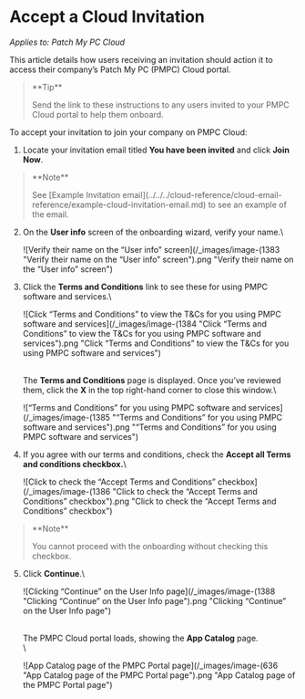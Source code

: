 # Accept a Cloud Invitation

_Applies to: Patch My PC Cloud_

This article details how users receiving an invitation should action it to access their company’s Patch My PC (PMPC) Cloud portal.

<blockquote class="wp-block-quote">
<p>**Tip**</p>
<p>Send the link to these instructions to any users invited to your PMPC Cloud portal to help them onboard.</p>
</blockquote>

To accept your invitation to join your company on PMPC Cloud:

1. Locate your invitation email titled **You have been invited** and click **Join Now**.

<blockquote class="wp-block-quote">
<p>**Note**</p>
<p>See [Example Invitation email](../../../cloud-reference/cloud-email-reference/example-cloud-invitation-email.md) to see an example of the email.</p>
</blockquote>

2.  On the **User info** screen of the onboarding wizard, verify your name.\


    ![Verify their name on the “User info” screen](/_images/image-(1383 "Verify their name on the “User info” screen").png "Verify their name on the “User info” screen")


3.  Click the **Terms and Conditions** link to see these for using PMPC software and services.\


    ![Click “Terms and Conditions” to view the T&#x26;Cs for you using PMPC software and services](/_images/image-(1384 "Click “Terms and Conditions” to view the T&#x26;Cs for you using PMPC software and services").png "Click “Terms and Conditions” to view the T&#x26;Cs for you using PMPC software and services")

    \
    The **Terms and Conditions** page is displayed. Once you’ve reviewed them, click the **X** in the top right-hand corner to close this window.\


    ![“Terms and Conditions” for you using PMPC software and services](/_images/image-(1385 "“Terms and Conditions” for you using PMPC software and services").png "“Terms and Conditions” for you using PMPC software and services")


4.  If you agree with our terms and conditions, check the **Accept all Terms and conditions checkbox.**\


    ![Click to check the “Accept Terms and Conditions” checkbox](/_images/image-(1386 "Click to check the “Accept Terms and Conditions” checkbox").png "Click to check the “Accept Terms and Conditions” checkbox")

<blockquote class="wp-block-quote">
<p>**Note**</p>
<p>You cannot proceed with the onboarding without checking this checkbox.</p>
</blockquote>

5.  Click **Continue**.\


    ![Clicking “Continue” on the User Info page](/_images/image-(1388 "Clicking “Continue” on the User Info page").png "Clicking “Continue” on the User Info page")

    \
    The PMPC Cloud portal loads, showing the **App Catalog** page.\
    \


    ![App Catalog page of the PMPC Portal page](/_images/image-(636 "App Catalog page of the PMPC Portal page").png "App Catalog page of the PMPC Portal page")